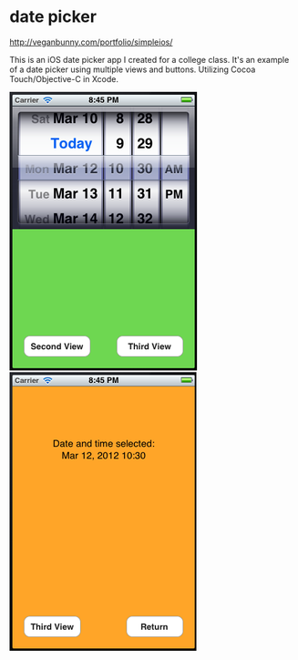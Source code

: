 date picker
===========

http://veganbunny.com/portfolio/simpleios/

This is an iOS date picker app I created for a college class. It's an example of a date picker using multiple views and buttons. Utilizing Cocoa Touch/Objective-C in Xcode.

![screenshot 1](https://raw.githubusercontent.com/iamveronica/date-picker/master/screenshots/1.png)
![screenshot 2](https://raw.githubusercontent.com/iamveronica/date-picker/master/screenshots/2.png)
